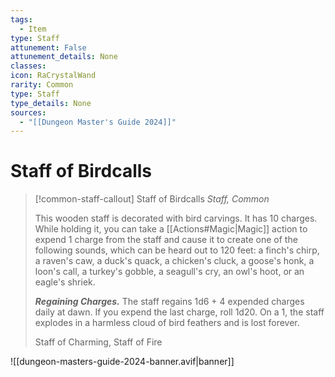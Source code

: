 ```yaml
---
tags:
  - Item
type: Staff
attunement: False
attunement_details: None
classes:
icon: RaCrystalWand
rarity: Common
type: Staff
type_details: None
sources: 
  - "[[Dungeon Master's Guide 2024]]"
---
```

# Staff of Birdcalls
>[!common-staff-callout] Staff of Birdcalls
>_Staff, Common_
>
>This wooden staff is decorated with bird carvings. It has 10 charges. While holding it, you can take a [[Actions#Magic\|Magic]] action to expend 1 charge from the staff and cause it to create one of the following sounds, which can be heard out to 120 feet: a finch's chirp, a raven's caw, a duck's quack, a chicken's cluck, a goose's honk, a loon's call, a turkey's gobble, a seagull's cry, an owl's hoot, or an eagle's shriek.
>
>**_Regaining Charges._** The staff regains 1d6 + 4 expended charges daily at dawn. If you expend the last charge, roll 1d20. On a 1, the staff explodes in a harmless cloud of bird feathers and is lost forever.
>
>
>Staff of Charming, Staff of Fire
>


![[dungeon-masters-guide-2024-banner.avif|banner]]